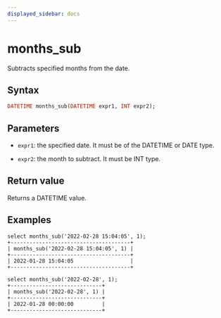 ```yaml
---
displayed_sidebar: docs
---
```


# months_sub



Subtracts specified months from the date.

## Syntax

```Haskell
DATETIME months_sub(DATETIME expr1, INT expr2);
```

## Parameters

- `expr1`: the specified date. It must be of the DATETIME or DATE type.

- `expr2`: the month to subtract. It must be INT type.

## Return value

Returns a DATETIME value.

## Examples

```Plain Text
select months_sub('2022-02-28 15:04:05', 1);
+--------------------------------------+
| months_sub('2022-02-28 15:04:05', 1) |
+--------------------------------------+
| 2022-01-28 15:04:05                  |
+--------------------------------------+

select months_sub('2022-02-28', 1);
+-----------------------------+
| months_sub('2022-02-28', 1) |
+-----------------------------+
| 2022-01-28 00:00:00         |
+-----------------------------+